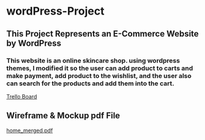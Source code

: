 # wordPress-Project

## This Project Represents an E-Commerce Website by WordPress

### This website is an online skincare shop. using wordpress themes, I modified it so the user can add product to carts and make payment, add product to the wishlist, and the user also can search for the products and add them into the cart.


 [Trello Board](https://trello.com/b/PiKS6o8j/wordprss)
 
 
 ## Wireframe & Mockup pdf File
 [home_merged.pdf](https://github.com/Manar-Olimat/wordPress-Project/files/9508497/home_merged.pdf)
